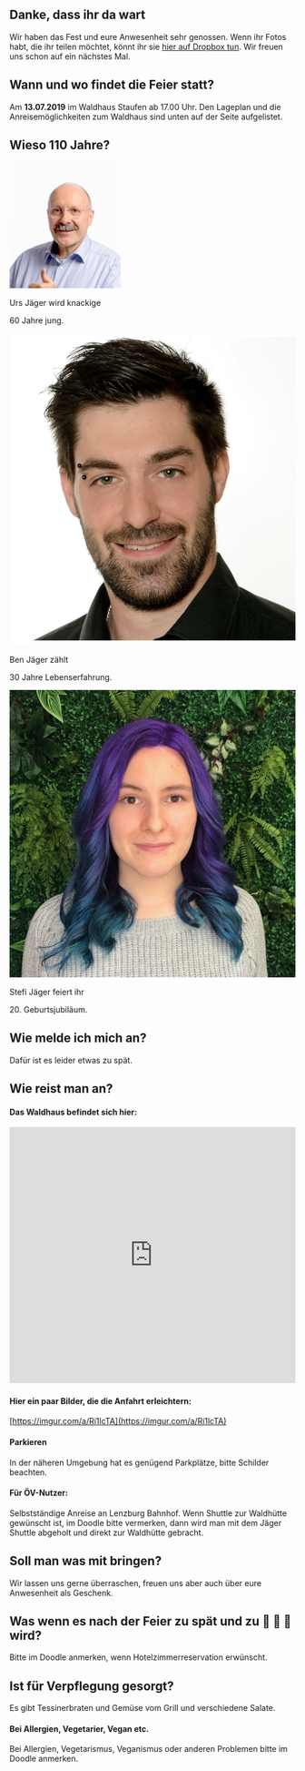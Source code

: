 ## Danke, dass ihr da wart
Wir haben das Fest und eure Anwesenheit sehr genossen.
Wenn ihr Fotos habt, die ihr teilen möchtet, könnt ihr sie [hier auf Dropbox tun](https://www.dropbox.com/request/U8y5Wrou077DV7RpL7rB).
Wir freuen uns schon auf ein nächstes Mal.

## Wann und wo findet die Feier statt?
Am **13.07.2019** im Waldhaus Staufen ab 17.00 Uhr. Den Lageplan und die Anreisemöglichkeiten zum Waldhaus sind unten auf der Seite aufgelistet.

## Wieso 110 Jahre?
<div id="profiles">
    <div id="profile-urs">
        <img src="content/urs_2.jpeg" class="profile-pic">
        <div class="profile-text"><span><p>Urs Jäger wird knackige</p><p>60 Jahre jung.</p></span></div>
    </div>
    <div id="profile-ben">
        <img src="content/ben_2.jpeg" class="profile-pic">
        <div class="profile-text"><span><p>Ben Jäger zählt</p><p>30 Jahre Lebenserfahrung.</p></span></div>
    </div>
    <div id="profile-stefi">
        <img src="content/stefi_2.JPG" class="profile-pic">
        <div class="profile-text"><span><p>Stefi Jäger feiert ihr</p><p>20. Geburtsjubiläum.</p></span></div>
    </div>
</div>

## Wie melde ich mich an?
Dafür ist es leider etwas zu spät.

## Wie reist man an?
#### Das Waldhaus befindet sich hier:
<iframe src="https://www.google.com/maps/embed?pb=!1m18!1m12!1m3!1d2702.0486533845747!2d8.15800245158025!3d47.371968879067474!2m3!1f0!2f0!3f0!3m2!1i1024!2i768!4f13.1!3m3!1m2!1s0x479016217df69f0f%3A0x69ef82d10e837a54!2sWaldhaus+Staufen!5e0!3m2!1sen!2sch!4v1549459269004" height="450" width="100%" frameborder="0" style="border:0" allowfullscreen></iframe>

#### Hier ein paar Bilder, die die Anfahrt erleichtern:
[https://imgur.com/a/Ri1lcTA](https://imgur.com/a/Ri1lcTA)

#### Parkieren
In der näheren Umgebung hat es genügend Parkplätze, bitte Schilder beachten.

#### Für ÖV-Nutzer:
Selbstständige Anreise an Lenzburg Bahnhof. 
Wenn Shuttle zur Waldhütte gewünscht ist, im Doodle bitte vermerken, dann wird man mit dem Jäger Shuttle abgeholt und direkt zur Waldhütte gebracht.

## Soll man was mit bringen?
Wir lassen uns gerne überraschen, freuen uns aber auch über eure Anwesenheit als Geschenk.

## Was wenn es nach der Feier zu spät und zu 🍺 🍹 🍷 wird?
Bitte im Doodle anmerken, wenn Hotelzimmerreservation erwünscht.

## Ist für Verpflegung gesorgt?
Es gibt Tessinerbraten und Gemüse vom Grill und verschiedene Salate.
#### Bei Allergien, Vegetarier, Vegan etc.
Bei Allergien, Vegetarismus, Veganismus oder anderen Problemen bitte im Doodle anmerken.
